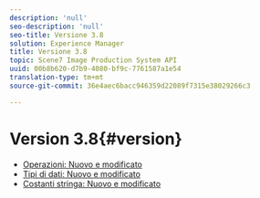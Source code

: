 ```yaml
---
description: 'null'
seo-description: 'null'
seo-title: Versione 3.8
solution: Experience Manager
title: Versione 3.8
topic: Scene7 Image Production System API
uuid: 00b8b620-d7b9-4080-bf9c-7761587a1e54
translation-type: tm+mt
source-git-commit: 36e4aec6bacc946359d22089f7315e38029266c3

---
```



# Version 3.8{#version}

* [Operazioni: Nuovo e modificato](r-3-8-operations.md)
* [Tipi di dati: Nuovo e modificato](r-3-8-types.md)
* [Costanti stringa: Nuovo e modificato](r-3-8-string-constants.md)

